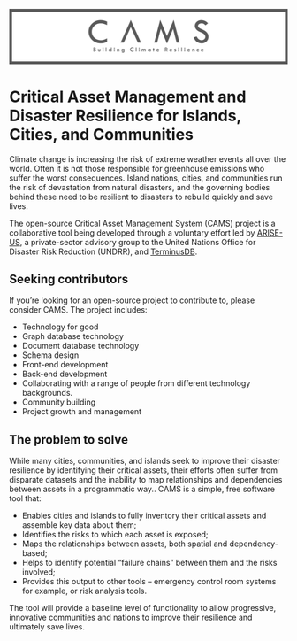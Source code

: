 ![CAMS - Building Climate Resilience](https://github.com/CriticalAssetManagement/CAMS-web-assets/blob/main/Images/CAMS-github-header-v3.png)
# Critical Asset Management and Disaster Resilience for Islands, Cities, and Communities
Climate change is increasing the risk of extreme weather events all over the world. Often it is not those responsible for greenhouse emissions who suffer the worst consequences. Island nations, cities, and communities run the risk of devastation from natural disasters, and the governing bodies behind these need to be resilient to disasters to rebuild quickly and save lives.

The open-source Critical Asset Management System (CAMS) project is a collaborative tool being developed through a voluntary effort led by [ARISE-US](https://www.ariseglobalnetwork.org/), a private-sector advisory group to the United Nations Office for Disaster Risk Reduction (UNDRR), and [TerminusDB](https://github.com/terminusdb).

## Seeking contributors
If you’re looking for an open-source project to contribute to, please consider CAMS. The project includes:

- Technology for good
- Graph database technology
- Document database technology
- Schema design
- Front-end development
- Back-end development
- Collaborating with a range of people from different technology backgrounds.
- Community building 
- Project growth and management

## The problem to solve
While many cities, communities, and islands seek to improve their disaster resilience by identifying their critical assets, their efforts often suffer from disparate datasets and the inability to map relationships and dependencies between assets in a programmatic way.. CAMS is a simple, free software tool that:

- Enables cities and islands to fully inventory their critical assets and assemble key data about them;
- Identifies the risks to which each asset is exposed;
- Maps the relationships between assets, both spatial and dependency-based;
- Helps to identify potential “failure chains” between them and the risks involved;
- Provides this output to other tools – emergency control room systems for example, or risk analysis tools.

The tool will provide a baseline level of functionality to allow progressive, innovative communities and nations to improve their resilience and ultimately save lives.
